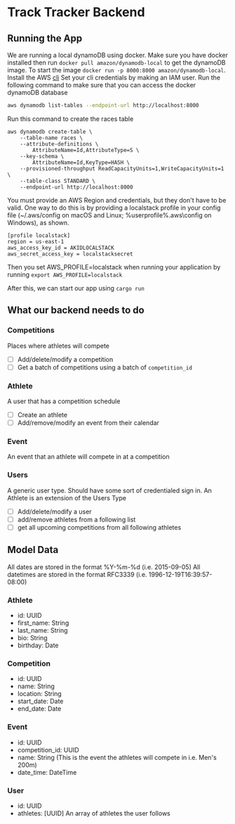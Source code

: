 # Track Tracker Backend

## Running the App

We are running a local dynamoDB using docker.
Make sure you have docker installed then run `docker pull amazon/dynamodb-local` to get the dynamoDB image.
To start the image `docker run -p 8000:8000 amazon/dynamodb-local`.
Install the AWS [cli](https://aws.amazon.com/cli/)
Set your cli credentials by making an IAM user.
Run the following command to make sure that you can access the docker dynamoDB database

```bash
aws dynamodb list-tables --endpoint-url http://localhost:8000
```

Run this command to create the races table

```
aws dynamodb create-table \
    --table-name races \
    --attribute-definitions \
        AttributeName=Id,AttributeType=S \
    --key-schema \
        AttributeName=Id,KeyType=HASH \
    --provisioned-throughput ReadCapacityUnits=1,WriteCapacityUnits=1 \
    --table-class STANDARD \
    --endpoint-url http://localhost:8000
```

You must provide an AWS Region and credentials, but they don't have to be valid. One way to do this is by providing a localstack profile in your config file (~/.aws/config on macOS and Linux; %userprofile%\.aws\config on Windows), as shown.

```
[profile localstack]
region = us-east-1
aws_access_key_id = AKIDLOCALSTACK
aws_secret_access_key = localstacksecret
```

Then you set AWS_PROFILE=localstack when running your application by running `export AWS_PROFILE=localstack`

After this, we can start our app using `cargo run`

## What our backend needs to do

### Competitions

Places where athletes will compete

- [ ] Add/delete/modify a competition
- [ ] Get a batch of competitions using a batch of `competition_id`

### Athlete

A user that has a competition schedule

- [ ] Create an athlete
- [ ] Add/remove/modify an event from their calendar

### Event

An event that an athlete will compete in at a competition

### Users

A generic user type. Should have some sort of credentialed sign in. An Athlete is an extension of the Users Type

- [ ] Add/delete/modify a user
- [ ] add/remove athletes from a following list
- [ ] get all upcoming competitions from all following athletes

## Model Data

All dates are stored in the format %Y-%m-%d (i.e. 2015-09-05)
All datetimes are stored in the format RFC3339 (i.e. 1996-12-19T16:39:57-08:00)

### Athlete
- id: UUID
- first_name: String
- last_name: String
- bio: String
- birthday: Date

### Competition
- id: UUID
- name: String
- location: String
- start_date: Date
- end_date: Date

### Event
- id: UUID
- competition_id: UUID
- name: String (This is the event the athletes will compete in i.e. Men's 200m)
- date_time: DateTime

### User
- id: UUID
- athletes: \[UUID\] An array of athletes the user follows